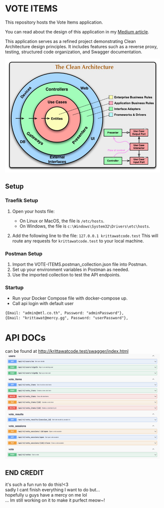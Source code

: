 # VOTE ITEMS
This repository hosts the Vote Items application.

You can read about the design of this application in my [Medium article](https://medium.com/@kritwis/golang-clean-architecture-with-demo-e0938e5be02b).

This application serves as a refined project demonstrating Clean Architecture design principles. It includes features such as a reverse proxy, testing, structured code organization, and Swagger documentation.

![App Overview](./application_overview.png)

## Setup

### Traefik Setup

1. Open your hosts file:
   - On Linux or MacOS, the file is `/etc/hosts`.
   - On Windows, the file is `c:\Windows\System32\Drivers\etc\hosts`.

2.  Add the following line to the file: `127.0.0.1 krittawatcode.test`
This will route any requests for `krittawatcode.test` to your local machine.


### Postman Setup
1. Import the VOTE-ITEMS.postman_collection.json file into Postman.
2. Set up your environment variables in Postman as needed.
3. Use the imported collection to test the API endpoints.

### Startup 
- Run your Docker Compose file with docker-compose up.
- Call api login with default user
```
{Email: "admin@mtl.co.th", Password: "adminPassword"},
{Email: "krittawat@mercy.gg", Password: "userPassword"},
```

# API DOCs
can be found at http://krittawatcode.test/swagger/index.html
![API Docs](./api_docs.png)

## END CREDIT
it's such a fun run to do this!<3\
sadly I cant finish everything I want to do but...\
 hopefully u guys have a mercy on me lol\
... Im still working on it to make it purfect meow~!